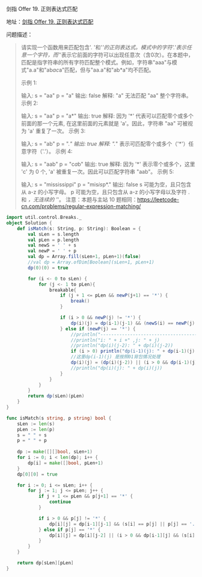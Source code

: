 剑指 Offer 19. 正则表达式匹配

地址：[剑指 Offer 19. 正则表达式匹配](https://leetcode-cn.com/problems/zheng-ze-biao-da-shi-pi-pei-lcof/)

问题描述：

>请实现一个函数用来匹配包含'. '和'*'的正则表达式。模式中的字符'.'表示任意一个字符，而'*'表示它前面的字符可以出现任意次（含0次）。在本题中，匹配是指字符串的所有字符匹配整个模式。例如，字符串"aaa"与模式"a.a"和"ab*ac*a"匹配，但与"aa.a"和"ab*a"均不匹配。
>
>示例 1:
>
>输入:
>s = "aa"
>p = "a"
>输出: false
>解释: "a" 无法匹配 "aa" 整个字符串。
>示例 2:
>
>输入:
>s = "aa"
>p = "a*"
>输出: true
>解释: 因为 '*' 代表可以匹配零个或多个前面的那一个元素, 在这里前面的元素就是 'a'。因此，字符串 "aa" 可被视为 'a' 重复了一次。
>示例 3:
>
>输入:
>s = "ab"
>p = ".*"
>输出: true
>解释: ".*" 表示可匹配零个或多个（'*'）任意字符（'.'）。
>示例 4:
>
>输入:
>s = "aab"
>p = "c*a*b"
>输出: true
>解释: 因为 '*' 表示零个或多个，这里 'c' 为 0 个, 'a' 被重复一次。因此可以匹配字符串 "aab"。
>示例 5:
>
>输入:
>s = "mississippi"
>p = "mis*is*p*."
>输出: false
>s 可能为空，且只包含从 a-z 的小写字母。
>p 可能为空，且只包含从 a-z 的小写字母以及字符 . 和 *，无连续的 '*'。
>注意：本题与主站 10 题相同：https://leetcode-cn.com/problems/regular-expression-matching/

``` scala
import util.control.Breaks._
object Solution {
    def isMatch(s: String, p: String): Boolean = {
        val sLen = s.length
        val pLen = p.length
        val newS = ' ' + s
        val newP = ' ' + p
        val dp = Array.fill(sLen+1, pLen+1)(false)
        //val dp = Array.ofDim[Boolean](sLen+1, pLen+1)
        dp(0)(0) = true

        for (i <- 0 to sLen) {
            for (j <- 1 to pLen){
                breakable{
                    if (j + 1 <= pLen && newP(j+1) == '*') {
                        break()
                    }

                    if (i > 0 && newP(j) != '*') {
                        dp(i)(j) = dp(i-1)(j-1) && (newS(i) == newP(j) || newP(j) == '.')
                    } else if (newP(j) == '*') {
                        //println("--------------------------------------------")
                        //println("i: " + i +" ,j: " + j)
                        //println("dp(i)(j-2): " + dp(i)(j-2))
                        if (i > 0) println("dp(i-1)(j): " + dp(i-1)(j) + " ,newS(i): " + newS(i) + " ,newP(j-1): " + newP(j-1))
                        //这里dp(i-1)(j) 是按照01背包情况处理
                        dp(i)(j) = (dp(i)(j-2)) || (i > 0 && dp(i-1)(j) && (newS(i) == newP(j-1) || newP(j-1) == '.'))
                        //println("dp(i)(j): " + dp(i)(j))
                    }
                }
            }
        }
        return dp(sLen)(pLen)
    }
}
```

```go
func isMatch(s string, p string) bool {
    sLen := len(s)
    pLen := len(p)
    s = " " + s
    p = " " + p
    
    dp := make([][]bool, sLen+1)
    for i := 0; i < len(dp); i++ {
        dp[i] = make([]bool, pLen+1)
    }
    dp[0][0] = true

    for i := 0; i <= sLen; i++ {
        for j := 1; j <= pLen; j++ {
            if j + 1 <= pLen && p[j+1] == '*' {
                continue
            }

            if i > 0 && p[j] != '*' {
                dp[i][j] = dp[i-1][j-1] && (s[i] == p[j] || p[j] == '.')
            } else if p[j] == '*' {
                dp[i][j] = dp[i][j-2] || (i > 0 && dp[i-1][j] && (s[i] == p[j-1] || p[j-1] == '.'))
            }
        }
    }

    return dp[sLen][pLen]
}
```

